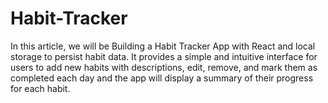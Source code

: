 # Habit-Tracker
In this article, we will be Building a Habit Tracker App with React and local storage to persist habit data. It provides a simple and intuitive interface for users to add new habits with descriptions, edit, remove, and mark them as completed each day and the app will display a summary of their progress for each habit.
